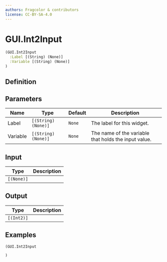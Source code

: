 ```yaml
---
authors: Fragcolor & contributors
license: CC-BY-SA-4.0
---
```



# GUI.Int2Input

```clojure
(GUI.Int2Input
  :Label [(String) (None)]
  :Variable [(String) (None)]
)
```


## Definition




## Parameters

| Name | Type | Default | Description |
|------|------|---------|-------------|
| Label | `[(String) (None)]` | `None` | The label for this widget. |
| Variable | `[(String) (None)]` | `None` | The name of the variable that holds the input value. |


## Input

| Type | Description |
|------|-------------|
| `[(None)]` |  |


## Output

| Type | Description |
|------|-------------|
| `[(Int2)]` |  |


## Examples

```clojure
(GUI.Int2Input

)
```
